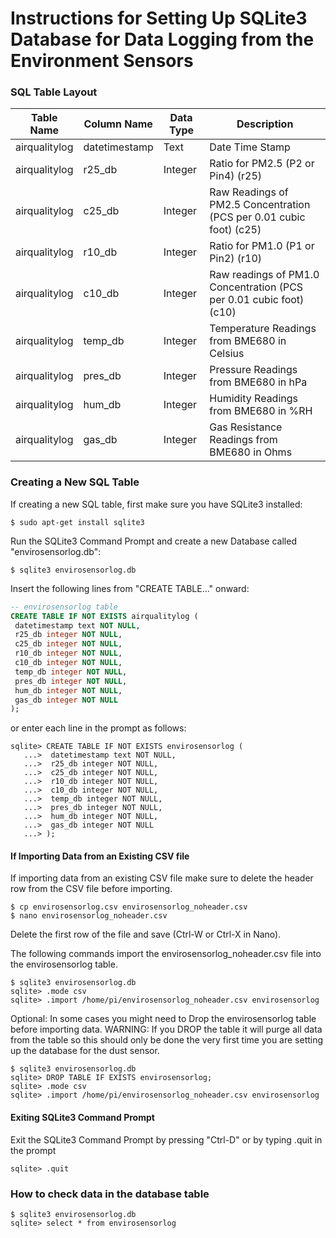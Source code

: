 # Instructions for Setting Up SQLite3 Database for Data Logging from the Environment Sensors

### SQL Table Layout

Table Name		|Column Name		            |Data Type			    |Description
--------------|---------------------------|-------------------|----------------------------------------------
airqualitylog	|datetimestamp			        |Text               |Date Time Stamp
airqualitylog	|r25_db                     |Integer            |Ratio for PM2.5 (P2 or Pin4) (r25)
airqualitylog	|c25_db                     |Integer            |Raw Readings of PM2.5 Concentration (PCS per 0.01 cubic foot) (c25)
airqualitylog	|r10_db                     |Integer            |Ratio for PM1.0 (P1 or Pin2) (r10)
airqualitylog	|c10_db                     |Integer            |Raw readings of PM1.0 Concentration (PCS  per 0.01 cubic foot) (c10)
airqualitylog	|temp_db                    |Integer            |Temperature Readings from BME680 in Celsius 
airqualitylog	|pres_db                    |Integer            |Pressure Readings from BME680 in hPa
airqualitylog	|hum_db                     |Integer            |Humidity Readings from BME680 in %RH
airqualitylog	|gas_db                     |Integer            |Gas Resistance Readings from BME680 in Ohms


### Creating a New SQL Table

If creating a new SQL table, first make sure you have SQLite3 installed:
```shell
$ sudo apt-get install sqlite3 
```

Run the SQLite3 Command Prompt and create a new Database called "envirosensorlog.db":
```shell
$ sqlite3 envirosensorlog.db 
```

Insert the following lines from "CREATE TABLE..." onward:
```SQL
-- envirosensorlog table
CREATE TABLE IF NOT EXISTS airqualitylog (
 datetimestamp text NOT NULL,
 r25_db integer NOT NULL,
 c25_db integer NOT NULL,
 r10_db integer NOT NULL,
 c10_db integer NOT NULL,
 temp_db integer NOT NULL,
 pres_db integer NOT NULL,
 hum_db integer NOT NULL,
 gas_db integer NOT NULL
);
```

or enter each line in the prompt as follows:
```
sqlite> CREATE TABLE IF NOT EXISTS envirosensorlog (
   ...>  datetimestamp text NOT NULL,
   ...>  r25_db integer NOT NULL,
   ...>  c25_db integer NOT NULL,
   ...>  r10_db integer NOT NULL,
   ...>  c10_db integer NOT NULL,
   ...>  temp_db integer NOT NULL,
   ...>  pres_db integer NOT NULL,
   ...>  hum_db integer NOT NULL,
   ...>  gas_db integer NOT NULL
   ...> );
```

#### If Importing Data from an Existing CSV file
If importing data from an existing CSV file make sure to delete the header row from the CSV file before importing.
```shell
$ cp envirosensorlog.csv envirosensorlog_noheader.csv
$ nano envirosensorlog_noheader.csv
```
Delete the first row of the file and save (Ctrl-W or Ctrl-X in Nano).


The following commands import the envirosensorlog_noheader.csv file into the envirosensorlog table.

```shell
$ sqlite3 envirosensorlog.db 
sqlite> .mode csv
sqlite> .import /home/pi/envirosensorlog_noheader.csv envirosensorlog
```

Optional: In some cases you might need to Drop the envirosensorlog table before importing data. WARNING: If you DROP the table it will purge all data from the table so this should only be done the very first time you are setting up the database for the dust sensor.
```shell
$ sqlite3 envirosensorlog.db 
sqlite> DROP TABLE IF EXISTS envirosensorlog;
sqlite> .mode csv
sqlite> .import /home/pi/envirosensorlog_noheader.csv envirosensorlog
```


#### Exiting SQLite3 Command Prompt
Exit the SQLite3 Command Prompt by pressing "Ctrl-D" or by typing .quit in the prompt
```shell
sqlite> .quit
```

### How to check data in the database table
```
$ sqlite3 envirosensorlog.db 
sqlite> select * from envirosensorlog
```
